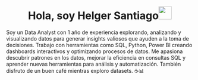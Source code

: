 <h1 align="center"><b>Hola, soy Helger Santiago</b><img src="https://media.giphy.com/media/hvRJCLFzcasrR4ia7z/giphy.gif" width="35"></h1>
<p>
Soy un Data Analyst con 1 año de experiencia explorando, analizando y visualizando datos para generar insights valiosos que ayuden a la toma de decisiones. Trabajo con herramientas como SQL, Python, Power BI creando dashboards interactivos y optimizando procesos de datos.
Me apasiona descubrir patrones en los datos, mejorar la eficiencia en consultas SQL y aprender nuevas herramientas para análisis y automatización. También disfruto de un buen café mientras exploro datasets. ☕📊
</p>
<!--
**SePuLvEdA22/SePuLvEdA22** is a ✨ _special_ ✨ repository because its `README.md` (this file) appears on your GitHub profile.

Here are some ideas to get you started:

- 🔭 I’m currently working on ...
- 🌱 I’m currently learning ...
- 👯 I’m looking to collaborate on ...
- 🤔 I’m looking for help with ...
- 💬 Ask me about ...
- 📫 How to reach me: ...
- 😄 Pronouns: ...
- ⚡ Fun fact: ...
-->
